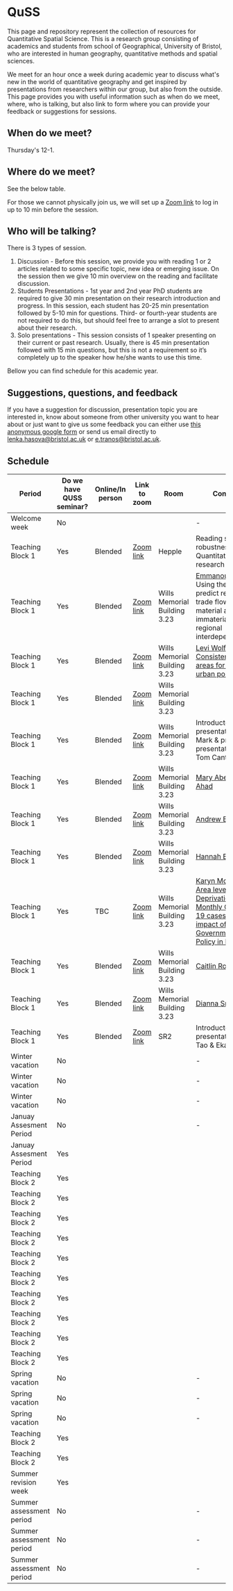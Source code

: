 # QuSS

This page and repository represent the collection of resources for Quantitative Spatial Science. This is a research group consisting of academics and students from school of Geographical, University of Bristol, who are interested in human geography, quantitative methods and spatial sciences.

We meet for an hour once a week during academic year to discuss what's new in the world of quantitative geography and get inspired by presentations from researchers within our group, but also from the outside. This page provides you with useful information such as when do we meet, where, who is talking, but also link to form where you can provide your feedback or suggestions for sessions.

## When do we meet?
Thursday's 12-1. 

## Where do we meet?
See the below table. 

For those we cannot physically join us, we will set up a [Zoom link](https://bristol-ac-uk.zoom.us/j/97858763043?pwd=bVp6RmRTN1J0UE00M1NLcGpLWkFFQT09
) to log in up to 10 min before the session.

## Who will be talking?

There is 3 types of session.

1. Discussion - Before this session, we provide you with reading 1 or 2 articles related to some specific topic, new idea or emerging issue. On the session then we give 10 min overview on the reading and facilitate discussion.
2. Students Presentations - 1st year and 2nd year PhD students are required to give 30 min presentation on their research introduction and progress. In this session, each student has 20-25 min presentation followed by 5-10 min for questions. Third- or fourth-year students are not required to do this, but should feel free to arrange a slot to present about their research.
3. Solo presentations - This session consists of 1 speaker presenting on their current or past research. Usually, there is 45 min presentation followed with 15 min questions, but this is not a requirement so it’s completely up to the speaker how he/she wants to use this time.

Bellow you can find schedule for this academic year.

## Suggestions, questions, and feedback

If you have a suggestion for discussion, presentation topic you are interested in, know about someone from other university you want to hear about or just want to give us some feedback you can either use [this anonymous google form](https://forms.gle/kSDZTf6AUpANTF9U9) or send us email directly to lenka.hasova@bristol.ac.uk or e.tranos@bristol.ac.uk.


## Schedule

| Period                     | Do we have QUSS   seminar? | Online/In person | Link to zoom                                                                                    | Room                         | Content                                                                                                                                                              | QUSS Beers |
|----------------------------|----------------------------|------------------|-------------------------------------------------------------------------------------------------|------------------------------|----------------------------------------------------------------------------------------------------------------------------------------------------------------------|------------|
| Welcome week               | No                         |                  |                                                                                                 |                              | -                                                                                                                                                                    |            |
| Teaching Block   1         | Yes                        | Blended          | [Zoom link](https://bristol-ac-uk.zoom.us/j/97858763043?pwd=bVp6RmRTN1J0UE00M1NLcGpLWkFFQT09) | Hepple                       | Reading seminar- robustness in   Quantitative research                                                                                                               | Yes - 5pm  |
| Teaching Block   1         | Yes                        | Blended          | [Zoom link](https://bristol-ac-uk.zoom.us/j/97858763043?pwd=bVp6RmRTN1J0UE00M1NLcGpLWkFFQT09) | Wills Memorial Building 3.23 | [Emmanouil   Tranos](https://etranos.info/) Using the web to predict regional trade flows:   material and immaterial regional interdependencies                      |            |
| Teaching Block   1         | Yes                        | Blended          | [Zoom link](https://bristol-ac-uk.zoom.us/j/97858763043?pwd=bVp6RmRTN1J0UE00M1NLcGpLWkFFQT09) | Wills Memorial Building 3.23 | [Levi Wolf: Consistent urban areas for   global urban polimetrics](https://www.ljwolf.org/)                                                                          |            |
| Teaching Block   1         | Yes                        | Blended          | [Zoom link](https://bristol-ac-uk.zoom.us/j/97858763043?pwd=bVp6RmRTN1J0UE00M1NLcGpLWkFFQT09) | Wills Memorial Building 3.23 |                                                                                                                                                                      | Yes - 5pm  |
| Teaching Block   1         | Yes                        | Blended          | [Zoom link](https://bristol-ac-uk.zoom.us/j/97858763043?pwd=bVp6RmRTN1J0UE00M1NLcGpLWkFFQT09) | Wills Memorial Building 3.23 | Introductory presentation - Mark &   progress presentation - Tom Cantellow                                                                                           |            |
| Teaching Block   1         | Yes                        | Blended          | [Zoom link](https://bristol-ac-uk.zoom.us/j/97858763043?pwd=bVp6RmRTN1J0UE00M1NLcGpLWkFFQT09) | Wills Memorial Building 3.23 |  [Mary Abed Al   Ahad](https://risweb.st-andrews.ac.uk/portal/en/persons/mary-abed-al-ahad(1ff9fb8a-e81f-40b4-aba8-0e3e4ab49331).html)                               |            |
| Teaching Block   1         | Yes                        | Blended          | [Zoom link](https://bristol-ac-uk.zoom.us/j/97858763043?pwd=bVp6RmRTN1J0UE00M1NLcGpLWkFFQT09) | Wills Memorial Building 3.23 | [Andrew   Bell](https://www.sheffield.ac.uk/smi/people/academic/andrew-bell)                                                                                         | Yes - 5pm  |
| Teaching Block   1         | Yes                        | Blended          | [Zoom link](https://bristol-ac-uk.zoom.us/j/97858763043?pwd=bVp6RmRTN1J0UE00M1NLcGpLWkFFQT09) | Wills Memorial Building 3.23 | [Hannah   Budnitz](https://www.tsu.ox.ac.uk/people/hbudnitz.html)                                                                                                    |            |
| Teaching Block   1         | Yes                        | TBC              | [Zoom link](https://bristol-ac-uk.zoom.us/j/97858763043?pwd=bVp6RmRTN1J0UE00M1NLcGpLWkFFQT09) | Wills Memorial Building 3.23 | [Karyn Morrissey: Area level   Deprivation and Monthly COVID-19 cases: The impact of Government Policy in   England](https://www.ecehh.org/people/karyn-morrissey/)  |            |
| Teaching Block   1         | Yes                        | Blended          | [Zoom link](https://bristol-ac-uk.zoom.us/j/97858763043?pwd=bVp6RmRTN1J0UE00M1NLcGpLWkFFQT09) | Wills Memorial Building 3.23 | [Caitlin Robinson](   https://www.liverpool.ac.uk/environmental-sciences/staff/caitlin-robinson/)                                                                    | Yes - 5pm  |
| Teaching Block   1         | Yes                        | Blended          | [Zoom link](https://bristol-ac-uk.zoom.us/j/97858763043?pwd=bVp6RmRTN1J0UE00M1NLcGpLWkFFQT09) | Wills Memorial Building 3.23 | [Dianna Smith](   https://www.southampton.ac.uk/geography/about/staff/dms1u14.page)                                                                                  |            |
| Teaching Block   1         | Yes                        | Blended          | [Zoom link](https://bristol-ac-uk.zoom.us/j/97858763043?pwd=bVp6RmRTN1J0UE00M1NLcGpLWkFFQT09) | SR2                          | Introductory presentations - Tao &   Ekaterina                                                                                                                       |            |
| Winter   vacation          | No                         |                  |                                                                                                 |                              | -                                                                                                                                                                    |            |
| Winter   vacation          | No                         |                  |                                                                                                 |                              | -                                                                                                                                                                    |            |
| Winter   vacation          | No                         |                  |                                                                                                 |                              | -                                                                                                                                                                    |            |
| Januay   Assesment Period  | No                         |                  |                                                                                                 |                              | -                                                                                                                                                                    |            |
| Januay   Assesment Period  | Yes                        |                  |                                                                                                 |                              |                                                                                                                                                                      |            |
| Teaching Block   2         | Yes                        |                  |                                                                                                 |                              |                                                                                                                                                                      |            |
| Teaching Block   2         | Yes                        |                  |                                                                                                 |                              |                                                                                                                                                                      |            |
| Teaching Block   2         | Yes                        |                  |                                                                                                 |                              |                                                                                                                                                                      |            |
| Teaching Block   2         | Yes                        |                  |                                                                                                 |                              |                                                                                                                                                                      |            |
| Teaching Block   2         | Yes                        |                  |                                                                                                 |                              |                                                                                                                                                                      |            |
| Teaching Block   2         | Yes                        |                  |                                                                                                 |                              |                                                                                                                                                                      |            |
| Teaching Block   2         | Yes                        |                  |                                                                                                 |                              |                                                                                                                                                                      |            |
| Teaching Block   2         | Yes                        |                  |                                                                                                 |                              |                                                                                                                                                                      |            |
| Teaching Block   2         | Yes                        |                  |                                                                                                 |                              |                                                                                                                                                                      |            |
| Teaching Block   2         | Yes                        |                  |                                                                                                 |                              |                                                                                                                                                                      |            |
| Spring   vacation          | No                         |                  |                                                                                                 |                              | -                                                                                                                                                                    |            |
| Spring   vacation          | No                         |                  |                                                                                                 |                              | -                                                                                                                                                                    |            |
| Spring   vacation          | No                         |                  |                                                                                                 |                              | -                                                                                                                                                                    |            |
| Teaching Block   2         | Yes                        |                  |                                                                                                 |                              |                                                                                                                                                                      |            |
| Teaching Block   2         | Yes                        |                  |                                                                                                 |                              |                                                                                                                                                                      |            |
| Summer   revision week     | Yes                        |                  |                                                                                                 |                              |                                                                                                                                                                      |            |
| Summer   assessment period | No                         |                  |                                                                                                 |                              | -                                                                                                                                                                    |            |
| Summer   assessment period | No                         |                  |                                                                                                 |                              | -                                                                                                                                                                    |            |
| Summer   assessment period | No                         |                  |                                                                                                 |                              | -                                                                                                                                                                    |            |